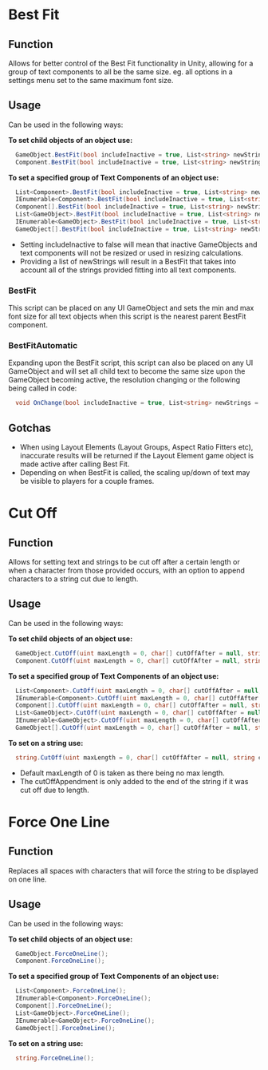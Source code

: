 # Best Fit
## Function
Allows for better control of the Best Fit functionality in Unity, allowing for a group of text components to all be the same size. eg. all options in a settings menu set to the same maximum font size.
## Usage
Can be used in the following ways:

**To set child objects of an object use:**
```c#
  GameObject.BestFit(bool includeInactive = true, List<string> newStrings = null);
  Component.BestFit(bool includeInactive = true, List<string> newStrings = null);
```

**To set a specified group of Text Components of an object use:**
```c#
  List<Component>.BestFit(bool includeInactive = true, List<string> newStrings = null);
  IEnumerable<Component>.BestFit(bool includeInactive = true, List<string> newStrings = null);
  Component[].BestFit(bool includeInactive = true, List<string> newStrings = null);
  List<GameObject>.BestFit(bool includeInactive = true, List<string> newStrings = null);
  IEnumerable<GameObject>.BestFit(bool includeInactive = true, List<string> newStrings = null);
  GameObject[].BestFit(bool includeInactive = true, List<string> newStrings = null);
```
- Setting includeInactive to false will mean that inactive GameObjects and text components will not be resized or used in resizing calculations.
- Providing a list of newStrings will result in a BestFit that takes into account all of the strings provided fitting into all text components.

### BestFit
This script can be placed on any UI GameObject and sets the min and max font size for all text objects when this script is the nearest parent BestFit component.

### BestFitAutomatic
Expanding upon the BestFit script, this script can also be placed on any UI GameObject and will set all child text to become the same size upon the GameObject becoming active, the resolution changing or the following being called in code:
```c#
  void OnChange(bool includeInactive = true, List<string> newStrings = null);
```

## Gotchas
- When using Layout Elements (Layout Groups, Aspect Ratio Fitters etc), inaccurate results will be returned if the Layout Element game object is made active after calling Best Fit.
- Depending on when BestFit is called, the scaling up/down of text may be visible to players for a couple frames.

# Cut Off
## Function
Allows for setting text and strings to be cut off after a certain length or when a character from those provided occurs, with an option to append characters to a string cut due to length.
## Usage
Can be used in the following ways:

**To set child objects of an object use:**
```c#
  GameObject.CutOff(uint maxLength = 0, char[] cutOffAfter = null, string cutOffAppendment = "");
  Component.CutOff(uint maxLength = 0, char[] cutOffAfter = null, string cutOffAppendment = "");
```

**To set a specified group of Text Components of an object use:**
```c#
  List<Component>.CutOff(uint maxLength = 0, char[] cutOffAfter = null, string cutOffAppendment = "");
  IEnumerable<Component>.CutOff(uint maxLength = 0, char[] cutOffAfter = null, string cutOffAppendment = "");
  Component[].CutOff(uint maxLength = 0, char[] cutOffAfter = null, string cutOffAppendment = "");
  List<GameObject>.CutOff(uint maxLength = 0, char[] cutOffAfter = null, string cutOffAppendment = "");
  IEnumerable<GameObject>.CutOff(uint maxLength = 0, char[] cutOffAfter = null, string cutOffAppendment = "");
  GameObject[].CutOff(uint maxLength = 0, char[] cutOffAfter = null, string cutOffAppendment = "");
```

**To set on a string use:**
```c#
  string.CutOff(uint maxLength = 0, char[] cutOffAfter = null, string cutOffAppendment = "");
```

- Default maxLength of 0 is taken as there being no max length.
- The cutOffAppendment is only added to the end of the string if it was cut off due to length.

# Force One Line
## Function
Replaces all spaces with characters that will force the string to be displayed on one line.
## Usage
Can be used in the following ways:

**To set child objects of an object use:**
```c#
  GameObject.ForceOneLine();
  Component.ForceOneLine();
```

**To set a specified group of Text Components of an object use:**
```c#
  List<Component>.ForceOneLine();
  IEnumerable<Component>.ForceOneLine();
  Component[].ForceOneLine();
  List<GameObject>.ForceOneLine();
  IEnumerable<GameObject>.ForceOneLine();
  GameObject[].ForceOneLine();
```

**To set on a string use:**
```c#
  string.ForceOneLine();
```